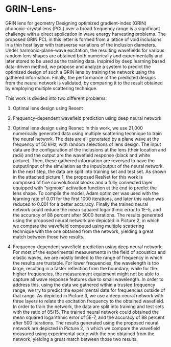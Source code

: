 # GRIN-Lens-
GRIN lens for geometry
Designing optimized gradient-index (GRIN) phononic-crystal lens (PCL) over a broad frequency range is a significant challenge with a direct application in wave energy harvesting problems. The proposed GRIN PCL in this letter is formed from a lattice of void inclusions in a thin host layer with transverse variations of the inclusion diameters. Under harmonic-plane-wave excitation, the resulting wavefields for various random lens shapes are obtained both numerically and experimentally and later stored to be used as the training data. Inspired by deep learning based data-driven method, we propose and analyze a system to predict the optimized design of such a GRIN lens by training the network using the gathered information. Finally, the performance of the predicted designs from the neural network is validated, by comparing it to the result obtained by employing multiple scattering technique. 

This work is divided into two different problems: 
1) Optimal lens design using Resent 
2) Frequency-dependent wavefield prediction using deep neural network

1) Optimal lens design using Resnet:
In this work, we use 21,000 numerically generated data using multiple scattering technique to train the neural network. The data are all generated by a plane wave at the frequency of 50 kHz, with random selections of lens design. The input data are the configuration of the inclusions at the lens (their location and radii) and the output are the wavefield response (black and white picture). Then, these gathered information are reversed to have the output/input of the simulation as the input/output of the neural network. In the next step, the data are split into training set and test set. As shown in the attached picture 1, the proposed ResNet for this work is composed of five convolutional blocks and a fully connected layer equipped with “sigmoid” activation function at the end to predict the lens shape.  To compile the model, Adam optimizer was used with the learning rate of 0.01 for the first 1000 iterations, and later this value was reduced to 0.001 for a better accuracy. Finally the trained neural network could reduce the mean squared logarithmic error to 1E-5, and the accuracy of 88 percent after 5000 iterations. The results generated using the proposed neural network are depicted in Picture 2, in which we compare the wavefield computed using multiple scattering technique with the one obtained from the network, yielding a great match between those two results. 

2) Frequency-dependent wavefield prediction using deep neural network:
For most of the experimental measurements in the field of acoustics and elastic waves, we are mostly limited to the range of frequency in which the results are trustable. For lower frequencies, the wavelength is too large, resulting in a faster reflection from the boundary; while for the higher frequencies, the measurement equipment might not be able to capture all wave response features due to small wavelength. In order to address this, using the data we gathered within a trusted frequency range, we try to predict the experimental date for frequencies outside of that range. As depicted in Picture 3, we use a deep neural network with three layers to relate the excitation frequency to the obtained wavefield. In order to train the network, the data are split into training and test sets with the ratio of 85/15. The trained neural network could obtained the mean squared logarithmic error of 5E-7, and the accuracy of 88 percent after 500 iterations. The results generated using the proposed neural network are depicted in Picture 2, in which we compare the wavefield measured using experimental setup with the one obtained from the network, yielding a great match between those two results. 


 
